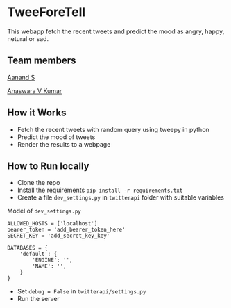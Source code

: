 # TweeForeTell

This webapp fetch the recent tweets and predict the mood as angry, happy, netural or sad.


## Team members

[Aanand S](https://www.github.com/unniznd/)

[Anaswara V Kumar](https://github.com/AnaswaraVKumar)

## How it Works

* Fetch the recent tweets with random query using tweepy in python
* Predict the mood of tweets 
* Render the results to a webpage

## How to Run locally

* Clone the repo
* Install the requirements ``` pip install -r requirements.txt ```
* Create a file ```dev_settings.py``` in ```twitterapi``` folder with suitable variables

Model of ```dev_settings.py```
```
ALLOWED_HOSTS = ['localhost']
bearer_token = 'add_bearer_token_here'
SECRET_KEY = 'add_secret_key_key'

DATABASES = {
    'default': {
        'ENGINE': '',
        'NAME': '',
    }
}
```
* Set ``` debug = False ``` in ```twitterapi/settings.py```
* Run the server
